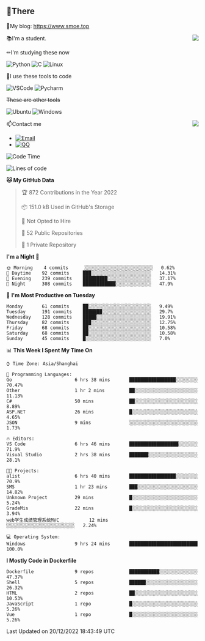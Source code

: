 
## 👏There

📰My blog: https://www.smoe.top

<img align="right" src="https://github-readme-stats.vercel.app/api/top-langs/?username=AkashiCoin"/>


📚I'm a student.

✏I'm studying these now

![Python](https://img.shields.io/badge/-Python-blue?style=flat-square&logo=Python&logoColor=fff)
![C](https://img.shields.io/badge/-C-585858?style=flat-square&logo=C&logoColor=fff)
![Linux](https://img.shields.io/badge/-Linux-black?style=flat-square&logo=Linux&logoColor=fff)

🔨I use these tools to code

![VSCode](https://img.shields.io/badge/-VSCode-blue?style=flat-square&logo=visualstudiocode&logoColor=fff)
![Pycharm](https://img.shields.io/badge/-Pycharm-green?style=flat-square&logo=pycharm&logoColor=fff)

 ~~These are other tools~~

![Ubuntu](https://img.shields.io/badge/-Ubuntu-orange?style=flat-square&logo=Ubuntu&logoColor=fff)
![Windows](https://img.shields.io/badge/-Windows-blue?style=flat-square&logo=Windows&logoColor=fff)

<img align="right" src="https://github-readme-stats.vercel.app/api?username=AkashiCoin" />


📫Contact me

* [![Email](https://img.shields.io/badge/Email-l1040186796@gmail.com-1?style=social&logoColor=fff)](mailto:l1040186796@gmail.com)
* [![QQ](https://img.shields.io/badge/QQ-1040186796-1?style=social&logoColor=fff)](tencent://AddContact/?fromId=45&fromSubId=1&subcmd=all&uin=1040186796&website=www.oicqzone.com)

<!--START_SECTION:waka-->
![Code Time](http://img.shields.io/badge/Code%20Time-358%20hrs%2036%20mins-blue)

![Lines of code](https://img.shields.io/badge/From%20Hello%20World%20I%27ve%20Written-5%20Thousand%20lines%20of%20code-blue)

**🐱 My GitHub Data** 

> 🏆 872 Contributions in the Year 2022
 > 
> 📦 151.0 kB Used in GitHub's Storage 
 > 
> 🚫 Not Opted to Hire
 > 
> 📜 52 Public Repositories 
 > 
> 🔑 1 Private Repository 
 > 
**I'm a Night 🦉** 

```text
🌞 Morning    4 commits      ░░░░░░░░░░░░░░░░░░░░░░░░░   0.62% 
🌆 Daytime    92 commits     ███░░░░░░░░░░░░░░░░░░░░░░   14.31% 
🌃 Evening    239 commits    █████████░░░░░░░░░░░░░░░░   37.17% 
🌙 Night      308 commits    ████████████░░░░░░░░░░░░░   47.9%

```
📅 **I'm Most Productive on Tuesday** 

```text
Monday       61 commits     ██░░░░░░░░░░░░░░░░░░░░░░░   9.49% 
Tuesday      191 commits    ███████░░░░░░░░░░░░░░░░░░   29.7% 
Wednesday    128 commits    █████░░░░░░░░░░░░░░░░░░░░   19.91% 
Thursday     82 commits     ███░░░░░░░░░░░░░░░░░░░░░░   12.75% 
Friday       68 commits     ██░░░░░░░░░░░░░░░░░░░░░░░   10.58% 
Saturday     68 commits     ██░░░░░░░░░░░░░░░░░░░░░░░   10.58% 
Sunday       45 commits     █░░░░░░░░░░░░░░░░░░░░░░░░   7.0%

```


📊 **This Week I Spent My Time On** 

```text
⌚︎ Time Zone: Asia/Shanghai

💬 Programming Languages: 
Go                       6 hrs 38 mins       █████████████████░░░░░░░░   70.47% 
Other                    1 hr 2 mins         ██░░░░░░░░░░░░░░░░░░░░░░░   11.13% 
C#                       50 mins             ██░░░░░░░░░░░░░░░░░░░░░░░   8.89% 
ASP.NET                  26 mins             █░░░░░░░░░░░░░░░░░░░░░░░░   4.65% 
JSON                     9 mins              ░░░░░░░░░░░░░░░░░░░░░░░░░   1.73%

🔥 Editors: 
VS Code                  6 hrs 46 mins       ██████████████████░░░░░░░   71.9% 
Visual Studio            2 hrs 38 mins       ███████░░░░░░░░░░░░░░░░░░   28.1%

🐱‍💻 Projects: 
alist                    6 hrs 40 mins       █████████████████░░░░░░░░   70.9% 
SMS                      1 hr 23 mins        ███░░░░░░░░░░░░░░░░░░░░░░   14.82% 
Unknown Project          29 mins             █░░░░░░░░░░░░░░░░░░░░░░░░   5.24% 
GradeMis                 22 mins             █░░░░░░░░░░░░░░░░░░░░░░░░   3.94% 
web学生成绩管理系统MVC           12 mins             ░░░░░░░░░░░░░░░░░░░░░░░░░   2.24%

💻 Operating System: 
Windows                  9 hrs 24 mins       █████████████████████████   100.0%

```

**I Mostly Code in Dockerfile** 

```text
Dockerfile               9 repos             ███████████░░░░░░░░░░░░░░   47.37% 
Shell                    5 repos             ██████░░░░░░░░░░░░░░░░░░░   26.32% 
HTML                     2 repos             ██░░░░░░░░░░░░░░░░░░░░░░░   10.53% 
JavaScript               1 repo              █░░░░░░░░░░░░░░░░░░░░░░░░   5.26% 
Vue                      1 repo              █░░░░░░░░░░░░░░░░░░░░░░░░   5.26%

```



 Last Updated on 20/12/2022 18:43:49 UTC
<!--END_SECTION:waka-->
